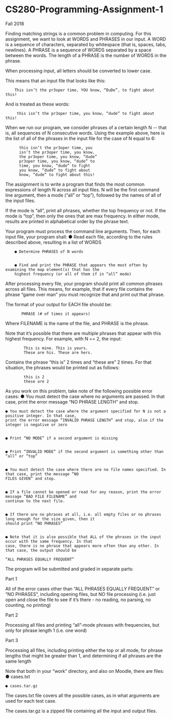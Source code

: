 # CS280-Programming-Assignment-1

Fall 2018

Finding matching strings is a common problem in computing. For this assignment, we want to look at WORDS
and PHRASES in our input. A WORD is a sequence of characters, separated by whitespace (that is, spaces,
tabs, newlines). A PHRASE is a sequence of WORDS separated by a space between the words. The length of
a PHRASE is the number of WORDS in the phrase.

When processing input, all letters should be converted to lower case.

This means that an input file that looks like this:

        This isn’t the pr3oper time, YOU know, “DuDe”, to fight about this!

And is treated as these words:

         this isn’t the pr3oper time, you know, “dude” to fight about this!

When we run our program, we consider phrases of a certain length N -- that is, all sequences of N consecutive
words. Using the example above, here is the list of all of the phrases in the input file for the case of N equal to
6:

          this isn’t the pr3oper time, you
          isn’t the pr3oper time, you know,
          the pr3oper time, you know, “dude”
          pr3oper time, you know, “dude” to
          time, you know, “dude” to fight
          you know, “dude” to fight about
          know, “dude” to fight about this!

The assignment is to write a program that finds the most common expressions of length N across all input files.
N will be the first command line argument, then a mode (“all” or “top”), followed by the names of all of the input
files.

If the mode is “all”, print all phrases, whether the top frequency or not. If the mode is “top”, then only the ones
that are max frequency. In either mode, results are printed in alphabetical order by the phrase text.

Your program must process the command line arguments. Then, for each input file, your program shall:
        ● Read each file, according to the rules described above, resulting in a list of WORDS


        ● Determine PHRASES of N words


        ● Find and print the PHRASE that appears the most often by examining the map element(s) that has the
        highest frequency (or all of them if in “all” mode)


After processing every file, your program should print all common phrases across all files. This means, for
example, that if every file contains the phrase “game over man” you must recognize that and print out that
phrase.

The format of your output for EACH file should be:
           
           PHRASE (# of times it appears)

Where FILENAME is the name of the file, and PHRASE is the phrase.

Note that it’s possible that there are multiple phrases that appear with this highest frequency. For example,
with N == 2, the input:

            This is mine. This is yours.
            These are his. These are hers.

Contains the phrase “this is” 2 times and “these are” 2 times. For that situation, the phrases would be printed
out as follows:

            this is 2
            these are 2

As you work on this problem, take note of the following possible error cases:
    ● You must detect the case where no arguments are passed. In that case, print the error message “NO
    PHRASE LENGTH” and stop.
    
    
    ● You must detect the case where the argument specified for N is not a positive integer. In that case,
    print the error message “INVALID PHRASE LENGTH” and stop, also if the integer is negative or zero
    
    
    ● Print “NO MODE” if a second argument is missing
    
    
    ● Print “INVALID MODE” if the second argument is something other than “all” or “top”
    
    
    ● You must detect the case where there are no file names specified. In that case, print the message “NO
    FILES GIVEN” and stop.
    
    
    ● If a file cannot be opened or read for any reason, print the error message “BAD FILE FILENAME” and
    continue to the next file.
    
    
    ● If there are no phrases at all, i.e. all empty files or no phrases long enough for the size given, then it
    should print “NO PHRASES”
    
    
    ● Note that it is also possible that ALL of the phrases in the input occur with the same frequency. In that
    case, there is no phrase that appears more often than any other. In that case, the output should be
    
    “ALL PHRASES EQUALLY FREQUENT”


The program will be submitted and graded in separate parts:

Part 1

All of the error cases other than “ALL PHRASES EQUALLY FREQUENT” or “NO PHRASES”, including
opening files, but NO file processing (i.e. just open and close the file to see if it’s there - no reading, no parsing,
no counting, no printing)

Part 2

Processing all files and printing “all”-mode phrases with frequencies, but only for phrase length 1 (i.e. one
word)

Part 3

Processing all files, including printing either the top or all mode, for phrase lengths that might be greater than 1,
and determining if all phrases are the same length

Note that both in your “work” directory, and also on Moodle, there are files:
    ● cases.txt
    
    
    ● cases.tar.gz

The cases.txt file covers all the possible cases, as in what arguments are used for each test case.

The cases.tar.gz is a zipped file containing all the input and output files.
